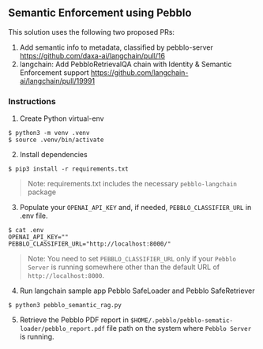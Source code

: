 ## Semantic Enforcement using Pebblo

This solution uses the following two proposed PRs:

1. Add semantic info to metadata, classified by pebblo-server
   https://github.com/daxa-ai/langchain/pull/16
2. langchain: Add PebbloRetrievalQA chain with Identity & Semantic Enforcement support
   https://github.com/langchain-ai/langchain/pull/19991

### Instructions

1. Create Python virtual-env

```console
$ python3 -m venv .venv
$ source .venv/bin/activate
```

2. Install dependencies

```console
$ pip3 install -r requirements.txt
```

> Note: requirements.txt includes the necessary `pebblo-langchain` package

3. Populate your `OPENAI_API_KEY` and, if needed, `PEBBLO_CLASSIFIER_URL` in .env file.

```console
$ cat .env
OPENAI_API_KEY=""
PEBBLO_CLASSIFIER_URL="http://localhost:8000/"
```

> Note: You need to set `PEBBLO_CLASSIFIER_URL` only if your `Pebblo Server` is running somewhere other than the default URL
> of `http://localhost:8000`.

4. Run langchain sample app Pebblo SafeLoader and Pebblo SafeRetriever

```console
$ python3 pebblo_semantic_rag.py
```

5. Retrieve the Pebblo PDF report in `$HOME/.pebblo/pebblo-sematic-loader/pebblo_report.pdf` file path on the system where `Pebblo Server` is running.
